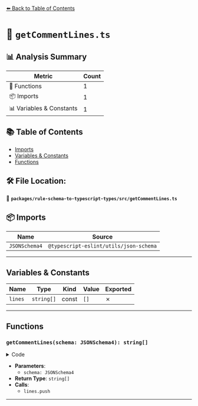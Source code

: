 [⬅️ Back to Table of Contents](../../../index.md)

# 📄 `getCommentLines.ts`

## 📊 Analysis Summary

| Metric | Count |
|--------|-------|
| 🔧 Functions | 1 |
| 📦 Imports | 1 |
| 📊 Variables & Constants | 1 |

## 📚 Table of Contents

- [Imports](#imports)
- [Variables & Constants](#variables-constants)
- [Functions](#functions)

## 🛠️ File Location:
📂 **`packages/rule-schema-to-typescript-types/src/getCommentLines.ts`**

## 📦 Imports

| Name | Source |
|------|--------|
| `JSONSchema4` | `@typescript-eslint/utils/json-schema` |


---

## Variables & Constants

| Name | Type | Kind | Value | Exported |
|------|------|------|-------|----------|
| `lines` | `string[]` | const | `[]` | ✗ |


---

## Functions

### `getCommentLines(schema: JSONSchema4): string[]`

<details><summary>Code</summary>

```ts
export function getCommentLines(schema: JSONSchema4): string[] {
  const lines: string[] = [];
  if (schema.description) {
    lines.push(schema.description);
  }
  return lines;
}
```
</details>

- **Parameters**:
  - `schema: JSONSchema4`
- **Return Type**: `string[]`
- **Calls**:
  - `lines.push`

---